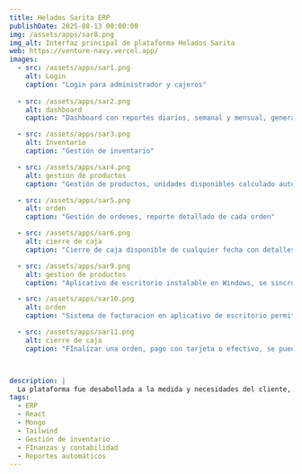 ```yaml
---
title: Helados Sarita ERP  
publishDate: 2025-08-13 00:00:00  
img: /assets/apps/sar8.png  
img_alt: Interfaz principal de plataforma Helados Sarita
web: https://venture-navy.vercel.app/
images:  
  - src: /assets/apps/sar1.png  
    alt: Login
    caption: "Login para administrador y cajeros"
    
  - src: /assets/apps/sar2.png  
    alt: dashboard
    caption: "Dashboard con reportes diarios, semanal y mensual, generador de reportes en excel y gráficas de ventas a traves del tiempo."

  - src: /assets/apps/sar3.png  
    alt: Inventario
    caption: "Gestión de inventario"

  - src: /assets/apps/sar4.png  
    alt: gestion de productos
    caption: "Gestión de productos, unidades disponibles calculado automáticamente dependiendo de ingredientes disponibles en el inventario"

  - src: /assets/apps/sar5.png  
    alt: orden
    caption: "Gestión de ordenes, reporte detallado de cada orden"

  - src: /assets/apps/sar6.png  
    alt: cierre de caja
    caption: "Cierre de caja disponible de cualquier fecha con detalles de ordenes y estado de resultado"

  - src: /assets/apps/sar9.png  
    alt: gestion de productos
    caption: "Aplicativo de escritorio instalable en Windows, se sincroniza con la plataforma web para gestionar productos e ingredientes disponibles."

  - src: /assets/apps/sar10.png  
    alt: orden
    caption: "Sistema de facturacion en aplicativo de escritorio permite crear ordenes para posterior sincronizarlas con la plataforma o mantenerlas en espera si esta offline. "

  - src: /assets/apps/sar11.png  
    alt: cierre de caja
    caption: "FInalizar una orden, pago con tarjeta o efectivo, se pueden aplicar descuentos, para posteriormente imprimir un recibo."



description: |
  La plataforma fue desabollada a la medida y necesidades del cliente, modular y escalable, sistema de gestión de inventario, gestión de productos, gestión de ordenes, reportes financieros
tags:  
  - ERP  
  - React  
  - Mongo
  - Tailwind
  - Gestión de inventario
  - FInanzas y contabilidad
  - Reportes automáticos
---
```

